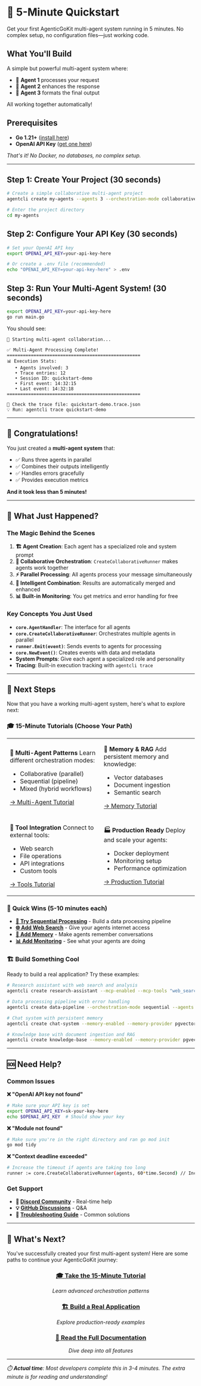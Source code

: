 # 🚀 5-Minute Quickstart

Get your first AgenticGoKit multi-agent system running in 5 minutes. No complex setup, no configuration files—just working code.

## What You'll Build

A simple but powerful multi-agent system where:
- 🤖 **Agent 1** processes your request
- 🤖 **Agent 2** enhances the response  
- 🤖 **Agent 3** formats the final output

All working together automatically!

## Prerequisites

- **Go 1.21+** ([install here](https://golang.org/dl/))
- **OpenAI API Key** ([get one here](https://platform.openai.com/api-keys))

*That's it! No Docker, no databases, no complex setup.*

---

## Step 1: Create Your Project (30 seconds)

```bash
# Create a simple collaborative multi-agent project
agentcli create my-agents --agents 3 --orchestration-mode collaborative

# Enter the project directory
cd my-agents
```

## Step 2: Configure Your API Key (30 seconds)

```bash
# Set your OpenAI API key
export OPENAI_API_KEY=your-api-key-here

# Or create a .env file (recommended)
echo "OPENAI_API_KEY=your-api-key-here" > .env
```

## Step 3: Run Your Multi-Agent System! (30 seconds)

```bash
export OPENAI_API_KEY=your-api-key-here
go run main.go
```

You should see:
```
🤖 Starting multi-agent collaboration...

✅ Multi-Agent Processing Complete!
==================================================
📊 Execution Stats:
   • Agents involved: 3
   • Trace entries: 12
   • Session ID: quickstart-demo
   • First event: 14:32:15
   • Last event: 14:32:18
==================================================

🎉 Check the trace file: quickstart-demo.trace.json
💡 Run: agentcli trace quickstart-demo
```

---

## 🎉 Congratulations!

You just created a **multi-agent system** that:
- ✅ Runs three agents in parallel
- ✅ Combines their outputs intelligently  
- ✅ Handles errors gracefully
- ✅ Provides execution metrics

**And it took less than 5 minutes!**

---

## 🤔 What Just Happened?

### The Magic Behind the Scenes

1. **🏗️ Agent Creation**: Each agent has a specialized role and system prompt
2. **🤝 Collaborative Orchestration**: `CreateCollaborativeRunner` makes agents work together
3. **⚡ Parallel Processing**: All agents process your message simultaneously
4. **🧠 Intelligent Combination**: Results are automatically merged and enhanced
5. **📊 Built-in Monitoring**: You get metrics and error handling for free

### Key Concepts You Just Used

- **`core.AgentHandler`**: The interface for all agents
- **`core.CreateCollaborativeRunner`**: Orchestrates multiple agents in parallel
- **`runner.Emit(event)`**: Sends events to agents for processing
- **`core.NewEvent()`**: Creates events with data and metadata
- **System Prompts**: Give each agent a specialized role and personality
- **Tracing**: Built-in execution tracking with `agentcli trace`

---

## 🚀 Next Steps

Now that you have a working multi-agent system, here's what to explore next:

### 🎓 **15-Minute Tutorials** (Choose Your Path)

<table>
<tr>
<td width="50%">

**🤝 Multi-Agent Patterns**
Learn different orchestration modes:
- Collaborative (parallel)
- Sequential (pipeline)  
- Mixed (hybrid workflows)

[→ Multi-Agent Tutorial](tutorials/multi-agent.md)

</td>
<td width="50%">

**🧠 Memory & RAG**
Add persistent memory and knowledge:
- Vector databases
- Document ingestion
- Semantic search

[→ Memory Tutorial](tutorials/memory-rag.md)

</td>
</tr>
<tr>
<td width="50%">

**🔧 Tool Integration**
Connect to external tools:
- Web search
- File operations
- API integrations
- Custom tools

[→ Tools Tutorial](tutorials/tools.md)

</td>
<td width="50%">

**🏭 Production Ready**
Deploy and scale your agents:
- Docker deployment
- Monitoring setup
- Performance optimization

[→ Production Tutorial](tutorials/production.md)

</td>
</tr>
</table>

### 🎯 **Quick Wins** (5-10 minutes each)

- **[🔄 Try Sequential Processing](how-to/sequential-agents.md)** - Build a data processing pipeline
- **[🌐 Add Web Search](how-to/web-search.md)** - Give your agents internet access
- **[💾 Add Memory](how-to/add-memory.md)** - Make agents remember conversations
- **[📊 Add Monitoring](how-to/monitoring.md)** - See what your agents are doing

### 🏗️ **Build Something Cool**

Ready to build a real application? Try these examples:

```bash
# Research assistant with web search and analysis
agentcli create research-assistant --mcp-enabled --mcp-tools "web_search,summarize"

# Data processing pipeline with error handling  
agentcli create data-pipeline --orchestration-mode sequential --agents 4

# Chat system with persistent memory
agentcli create chat-system --memory-enabled --memory-provider pgvector

# Knowledge base with document ingestion and RAG
agentcli create knowledge-base --memory-enabled --memory-provider pgvector --rag-enabled
```

---

## 🆘 Need Help?

### Common Issues

**❌ "OpenAI API key not found"**
```bash
# Make sure your API key is set
export OPENAI_API_KEY=sk-your-key-here
echo $OPENAI_API_KEY  # Should show your key
```

**❌ "Module not found"**
```bash
# Make sure you're in the right directory and ran go mod init
go mod tidy
```

**❌ "Context deadline exceeded"**
```bash
# Increase the timeout if agents are taking too long
runner := core.CreateCollaborativeRunner(agents, 60*time.Second) // Increased to 60s
```

### Get Support

- **💬 [Discord Community](https://discord.gg/agenticgokit)** - Real-time help
- **💡 [GitHub Discussions](https://github.com/kunalkushwaha/agenticgokit/discussions)** - Q&A
- **📖 [Troubleshooting Guide](troubleshooting.md)** - Common solutions

---

## 🎯 What's Next?

You've successfully created your first multi-agent system! Here are some paths to continue your AgenticGoKit journey:

<div align="center">

### [🎓 **Take the 15-Minute Tutorial**](tutorials/multi-agent.md)
*Learn advanced orchestration patterns*

### [🏗️ **Build a Real Application**](../examples/)
*Explore production-ready examples*

### [📖 **Read the Full Documentation**](../README.md)
*Dive deep into all features*

</div>

---

*⏱️ **Actual time**: Most developers complete this in 3-4 minutes. The extra minute is for reading and understanding!*